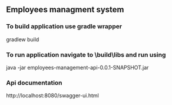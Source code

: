 ## Employees managment system

### To build application use gradle wrapper
gradlew build

### To run application navigate to \build\libs and run using
java -jar employees-management-api-0.0.1-SNAPSHOT.jar

### Api documentation
http://localhost:8080/swagger-ui.html